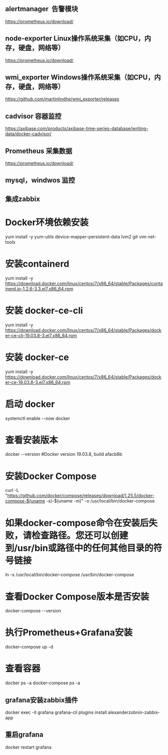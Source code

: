 ## alertmanager  告警模块
https://prometheus.io/download/

## node-exporter Linux操作系统采集（如CPU，内存，硬盘，网络等）
https://prometheus.io/download/

## wmi_exporter Windows操作系统采集（如CPU，内存，硬盘，网络等）
https://github.com/martinlindhe/wmi_exporter/releases

## cadvisor 容器监控
https://axibase.com/products/axibase-time-series-database/writing-data/docker-cadvisor/

## Prometheus 采集数据
https://prometheus.io/download/

## mysql，windwos 监控

## 集成zabbix

# Docker环境依赖安装
yum install -y yum-utils device-mapper-persistent-data lvm2 git vim net-tools

# 安装containerd
yum  install -y https://download.docker.com/linux/centos/7/x86_64/stable/Packages/containerd.io-1.2.6-3.3.el7.x86_64.rpm

# 安装 docker-ce-cli
yum install -y https://download.docker.com/linux/centos/7/x86_64/stable/Packages/docker-ce-cli-19.03.8-3.el7.x86_64.rpm

# 安装 docker-ce
yum install -y https://download.docker.com/linux/centos/7/x86_64/stable/Packages/docker-ce-19.03.8-3.el7.x86_64.rpm

# 启动 docker
systemctl enable --now docker

# 查看安装版本
docker --version
#Docker version 19.03.8, build afacb8b

# 安装Docker Compose
curl -L "https://github.com/docker/compose/releases/download/1.25.5/docker-compose-$(uname -s)-$(uname -m)" -o /usr/local/bin/docker-compose

# 如果docker-compose命令在安装后失败，请检查路径。您还可以创建到/usr/bin或路径中的任何其他目录的符号链接
ln -s /usr/local/bin/docker-compose /usr/bin/docker-compose

# 查看Docker Compose版本是否安装
docker-compose --version

# 执行Prometheus+Grafana安装
docker-compose up -d

# 查看容器
docker ps -a
docker-compose ps -a

## grafana安装zabbix插件
docker exec -it grafana grafana-cli plugins install alexanderzobnin-zabbix-app

## 重启grafana
docker restart grafana

